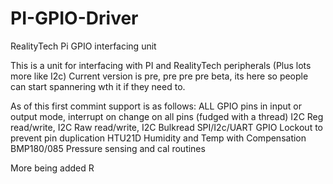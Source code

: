 # PI-GPIO-Driver
RealityTech Pi GPIO interfacing unit

This is a unit for interfacing with PI and RealityTech peripherals (Plus lots more like I2c) Current version is pre, pre pre pre beta, its here so people can start spannering wth it if they need to.

As of this first commint support is as follows: ALL GPIO pins in input or output mode, interrupt on change on all pins (fudged with a thread) I2C Reg read/write, I2C Raw read/write, I2C Bulkread SPI/I2c/UART GPIO Lockout to prevent pin duplication HTU21D Humidity and Temp with Compensation BMP180/085 Pressure sensing and cal routines

More being added R
